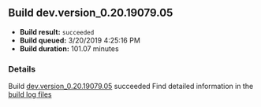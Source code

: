 ## Build dev.version_0.20.19079.05
- **Build result:** `succeeded`
- **Build queued:** 3/20/2019 4:25:16 PM
- **Build duration:** 101.07 minutes
### Details
Build [dev.version_0.20.19079.05](https://winappstudio.visualstudio.com/web/build.aspx?pcguid=a4ef43be-68ce-4195-a619-079b4d9834c2&builduri=vstfs%3a%2f%2f%2fBuild%2fBuild%2f27318) succeeded
Find detailed information in the [build log files](https://uwpctdiags.blob.core.windows.net/buildlogs/dev.version_0.20.19079.05_logs.zip)
